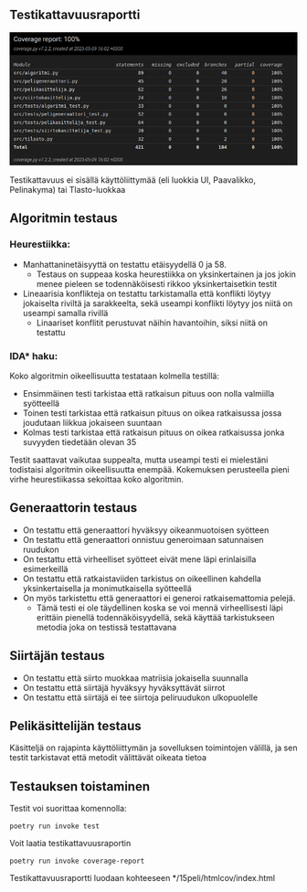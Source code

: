 ## Testikattavuusraportti
![Raportti](https://github.com/EliasTHelsinginYliopisto/15PelinRatkaisija/blob/main/Dokumentaatio/testikattavuusraportti.png)

Testikattavuus ei sisällä käyttöliittymää (eli luokkia UI, Paavalikko, Pelinakyma) tai Tlasto-luokkaa

## Algoritmin testaus
### Heurestiikka:
- Manhattaninetäisyyttä on testattu etäisyydellä 0 ja 58.
    - Testaus on suppeaa koska heurestiikka on yksinkertainen ja jos jokin menee pieleen se todennäköisesti rikkoo yksinkertaisetkin testit
- Lineaarisia konflikteja on testattu tarkistamalla että konflikti löytyy jokaiselta riviltä ja sarakkeelta, sekä useampi konflikti löytyy jos niitä on useampi samalla rivillä
    - Linaariset konflitit perustuvat näihin havantoihin, siksi niitä on testattu
### IDA* haku:
Koko algoritmin oikeellisuutta testataan kolmella testillä:
- Ensimmäinen testi tarkistaa että ratkaisun pituus oon nolla valmiilla syötteellä
- Toinen testi tarkistaa että ratkaisun pituus on oikea ratkaisussa jossa joudutaan liikkua jokaiseen suuntaan
- Kolmas testi tarkistaa että ratkaisun pituus on oikea ratkaisussa jonka suvyyden tiedetään olevan 35

Testit saattavat vaikutaa suppealta, mutta useampi testi ei mielestäni todistaisi algoritmin oikeellisuutta enempää. Kokemuksen perusteella pieni virhe heurestiikassa sekoittaa koko algoritmin.

## Generaattorin testaus
- On testattu että generaattori hyväksyy oikeanmuotoisen syötteen
- On testattu että generaattori onnistuu generoimaan satunnaisen ruudukon
- On testattu että virheelliset syötteet eivät mene läpi erinlaisilla esimerkeillä
- On testattu että ratkaistaviiden tarkistus on oikeellinen kahdella yksinkertaisella ja monimutkaisella syötteellä
- On myös tarkistettu että generaattori ei generoi ratkaisemattomia pelejä.
    - Tämä testi ei ole täydellinen koska se voi mennä virheellisesti läpi erittäin pienellä todennäköisyydellä, sekä käyttää tarkistukseen metodia joka on testissä testattavana

## Siirtäjän testaus
- On testattu että siirto muokkaa matriisia jokaisella suunnalla 
- On testattu että siirtäjä hyväksyy hyväksyttävät siirrot
- On testattu että siirtäjä ei tee siirtoja peliruudukon ulkopuolelle

## Pelikäsittelijän testaus
Käsitteljä on rajapinta käyttöliittymän ja sovelluksen toimintojen välillä, ja sen testit tarkistavat että metodit välittävät oikeata tietoa

## Testauksen toistaminen

Testit voi suorittaa komennolla:
```
poetry run invoke test
```
Voit laatia testikattavuusraportin
```
poetry run invoke coverage-report
```
Testikattavuusraportti luodaan kohteeseen */15peli/htmlcov/index.html